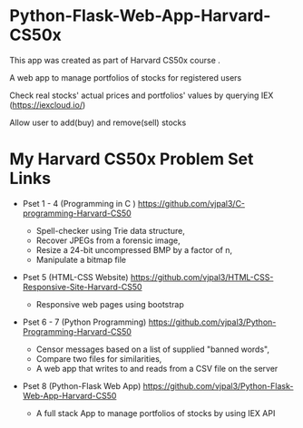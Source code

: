 # Python-Flask-Web-App-Harvard-CS50x
This app was created as part of Harvard CS50x course .

A web app to manage portfolios of stocks for registered users

Check real stocks' actual prices and portfolios' values by querying IEX (https://iexcloud.io/) 

Allow user to add(buy) and remove(sell) stocks

# My Harvard CS50x Problem Set Links 
- Pset 1 - 4 (Programming in C ) https://github.com/vjpal3/C-programming-Harvard-CS50
  * Spell-checker using Trie data structure, 
  * Recover JPEGs from a forensic image, 
  * Resize a 24-bit uncompressed BMP by a factor of n,
  * Manipulate a bitmap file
  
- Pset 5 (HTML-CSS Website) https://github.com/vjpal3/HTML-CSS-Responsive-Site-Harvard-CS50
  * Responsive web pages using bootstrap
  
- Pset 6 - 7 (Python Programming) https://github.com/vjpal3/Python-Programming-Harvard-CS50
  * Censor messages based on a list of supplied "banned words",
  * Compare two files for similarities,
  * A web app that writes to and reads from a CSV file on the server
 
- Pset 8 (Python-Flask Web App) https://github.com/vjpal3/Python-Flask-Web-App-Harvard-CS50
  * A full stack App to manage portfolios of stocks by using IEX API 
  
  
